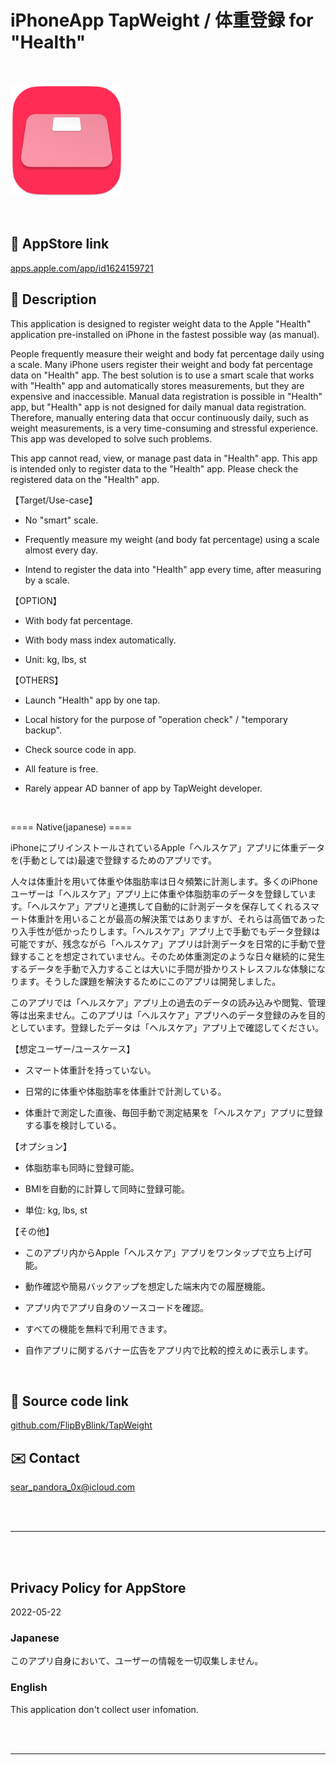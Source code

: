 # iPhoneApp TapWeight / 体重登録 for "Health"

<br>

![](TapWeight/Assets.xcassets/LaunchIcon.imageset/TapWeight_LaunchImage.png)

<br>

## 🔗 AppStore link

[apps.apple.com/app/id1624159721](https://apps.apple.com/app/id1624159721)

<!-- Manually sync below text between "🛠Menu.swift/📄About" and "AppStoreConnect/TapWeight/Description" and "/README.md(here)". -->

## 📄 Description

This application is designed to register weight data to the Apple "Health" application pre-installed on iPhone in the fastest possible way (as manual).


People frequently measure their weight and body fat percentage daily using a scale. Many iPhone users register their weight and body fat percentage data on "Health" app. The best solution is to use a smart scale that works with "Health" app and automatically stores measurements, but they are expensive and inaccessible. Manual data registration is possible in "Health" app, but "Health" app is not designed for daily manual data registration. Therefore, manually entering data that occur continuously daily, such as weight measurements, is a very time-consuming and stressful experience. This app was developed to solve such problems.


This app cannot read, view, or manage past data in "Health" app. This app is intended only to register data to the "Health" app. Please check the registered data on the "Health" app.

【Target/Use-case】

- No "smart" scale.

- Frequently measure my weight (and body fat percentage) using a scale almost every day.

- Intend to register the data into "Health" app every time, after measuring by a scale.

【OPTION】

- With body fat percentage.

- With body mass index automatically.

- Unit: kg, lbs, st

【OTHERS】

- Launch "Health" app by one tap.

- Local history for the purpose of "operation check" / "temporary backup".

- Check source code in app.

- All feature is free.

- Rarely appear AD banner of app by TapWeight developer.

<br>

==== Native(japanese) ====

iPhoneにプリインストールされているApple「ヘルスケア」アプリに体重データを(手動としては)最速で登録するためのアプリです。


人々は体重計を用いて体重や体脂肪率は日々頻繁に計測します。多くのiPhoneユーザーは「ヘルスケア」アプリ上に体重や体脂肪率のデータを登録しています。「ヘルスケア」アプリと連携して自動的に計測データを保存してくれるスマート体重計を用いることが最高の解決策ではありますが、それらは高価であったり入手性が低かったりします。「ヘルスケア」アプリ上で手動でもデータ登録は可能ですが、残念ながら「ヘルスケア」アプリは計測データを日常的に手動で登録することを想定されていません。そのため体重測定のような日々継続的に発生するデータを手動で入力することは大いに手間が掛かりストレスフルな体験になります。そうした課題を解決するためにこのアプリは開発しました。


このアプリでは「ヘルスケア」アプリ上の過去のデータの読み込みや閲覧、管理等は出来ません。このアプリは「ヘルスケア」アプリへのデータ登録のみを目的としています。登録したデータは「ヘルスケア」アプリ上で確認してください。

【想定ユーザー/ユースケース】

- スマート体重計を持っていない。

- 日常的に体重や体脂肪率を体重計で計測している。

- 体重計で測定した直後、毎回手動で測定結果を「ヘルスケア」アプリに登録する事を検討している。

【オプション】

- 体脂肪率も同時に登録可能。

- BMIを自動的に計算して同時に登録可能。

- 単位: kg, lbs, st

【その他】

- このアプリ内からApple「ヘルスケア」アプリをワンタップで立ち上げ可能。

- 動作確認や簡易バックアップを想定した端末内での履歴機能。

- アプリ内でアプリ自身のソースコードを確認。

- すべての機能を無料で利用できます。

- 自作アプリに関するバナー広告をアプリ内で比較的控えめに表示します。

<br>


## 🧰 Source code link

[github.com/FlipByBlink/TapWeight](https://github.com/FlipByBlink/TapWeight)


## ✉️ Contact

sear_pandora_0x@icloud.com




<br>

<br>

------

<br>

<br>


## Privacy Policy for AppStore


2022-05-22


### Japanese

このアプリ自身において、ユーザーの情報を一切収集しません。


### English

This application don't collect user infomation.


<br>

<br>

------

<br>

<br>


<!-- URL "Support page for AppStore" -->
<!-- https://flipbyblink.github.io/TapWeight/ -->

<!-- URL "Privacy Policy for AppStore" -->
<!-- https://github.com/FlipByBlink/TapWeight#privacy-policy-for-appstore -->
